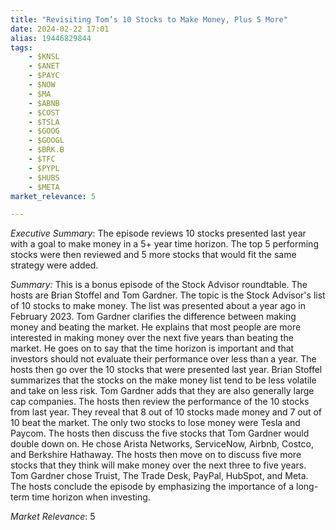 ```yaml
---
title: "Revisiting Tom’s 10 Stocks to Make Money, Plus 5 More"
date: 2024-02-22 17:01
alias: 19446829844
tags:
    - $KNSL
    - $ANET
    - $PAYC
    - $NOW
    - $MA
    - $ABNB
    - $COST
    - $TSLA
    - $GOOG
    - $GOOGL
    - $BRK.B
    - $TFC
    - $PYPL
    - $HUBS
    - $META
market_relevance: 5

---
```

*Executive Summary*: The episode reviews 10 stocks presented last year with a goal to make money in a 5+ year time horizon. The top 5 performing stocks were then reviewed and 5 more stocks that would fit the same strategy were added.


*Summary:*
This is a bonus episode of the Stock Advisor roundtable. The hosts are Brian Stoffel and Tom Gardner. The topic is the Stock Advisor's list of 10 stocks to make money. The list was presented about a year ago in February 2023. Tom Gardner clarifies the difference between making money and beating the market. He explains that most people are more interested in making money over the next five years than beating the market. He goes on to say that the time horizon is important and that investors should not evaluate their performance over less than a year. The hosts then go over the 10 stocks that were presented last year. Brian Stoffel summarizes that the stocks on the make money list tend to be less volatile and take on less risk. Tom Gardner adds that they are also generally large cap companies. The hosts then review the performance of the 10 stocks from last year. They reveal that 8 out of 10 stocks made money and 7 out of 10 beat the market. The only two stocks to lose money were Tesla and Paycom. The hosts then discuss the five stocks that Tom Gardner would double down on. He chose Arista Networks, ServiceNow, Airbnb, Costco, and Berkshire Hathaway. The hosts then move on to discuss five more stocks that they think will make money over the next three to five years. Tom Gardner chose Truist, The Trade Desk, PayPal, HubSpot, and Meta. The hosts conclude the episode by emphasizing the importance of a long-term time horizon when investing.



*Market Relevance*: 5
  